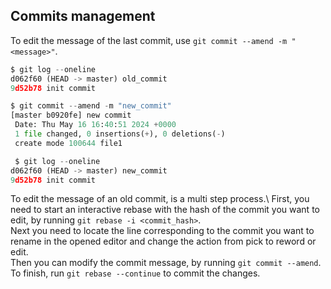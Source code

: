 ## **Commits management** ##

To edit the message of the last commit, use `git commit --amend -m "<message>"`.
```py
$ git log --oneline
d062f60 (HEAD -> master) old_commit
9d52b78 init commit

$ git commit --amend -m "new_commit"
[master b0920fe] new commit
 Date: Thu May 16 16:40:51 2024 +0000
 1 file changed, 0 insertions(+), 0 deletions(-)
 create mode 100644 file1

 $ git log --oneline
d062f60 (HEAD -> master) new_commit
9d52b78 init commit
```
To edit the message of an old commit, is a multi step process.\ 
First, you need to start an interactive rebase with the hash of the commit you want to edit, by running `git rebase -i <commit_hash>`.\
Next you need to locate the line corresponding to the commit you want to rename in the opened editor and change the action from pick to reword or edit.\
Then you can modify the commit message, by running `git commit --amend`. \
To finish, run `git rebase --continue` to commit the changes.
```

```















